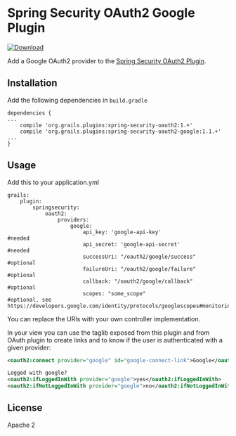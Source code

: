 Spring Security OAuth2 Google Plugin
====================================
[ ![Download](https://api.bintray.com/packages/grails/plugins/spring-security-oauth2-google/images/download.svg) ](https://bintray.com/grails/plugins/spring-security-oauth2-google/_latestVersion)

Add a Google OAuth2 provider to the [Spring Security OAuth2 Plugin](https://github.com/grails-plugins/grails-spring-security-oauth2).

Installation
------------
Add the following dependencies in `build.gradle`
```
dependencies {
...
    compile 'org.grails.plugins:spring-security-oauth2:1.+'
    compile 'org.grails.plugins:spring-security-oauth2-google:1.1.+'
...
}
```

Usage
-----
Add this to your application.yml
```
grails:
    plugin:
        springsecurity:
            oauth2:
                providers:
                    google:
                        api_key: 'google-api-key'               #needed
                        api_secret: 'google-api-secret'         #needed
                        successUri: "/oauth2/google/success"    #optional
                        failureUri: "/oauth2/google/failure"    #optional
                        callback: "/oauth2/google/callback"     #optional
                        scopes: "some_scope"                    #optional, see https://developers.google.com/identity/protocols/googlescopes#monitoringv3
```
You can replace the URIs with your own controller implementation.

In your view you can use the taglib exposed from this plugin and from OAuth plugin to create links and to know if the user is authenticated with a given provider:
```xml
<oauth2:connect provider="google" id="google-connect-link">Google</oauth2:connect>

Logged with google?
<oauth2:ifLoggedInWith provider="google">yes</oauth2:ifLoggedInWith>
<oauth2:ifNotLoggedInWith provider="google">no</oauth2:ifNotLoggedInWith>
```
License
-------
Apache 2